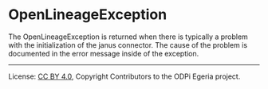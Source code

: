 <!-- SPDX-License-Identifier: CC-BY-4.0 -->
<!-- Copyright Contributors to the ODPi Egeria project. -->


# OpenLineageException

The OpenLineageException is returned when there is typically a problem with the initialization of the janus connector.
The cause of the problem is documented in the error message inside of the exception.

----
License: [CC BY 4.0](https://creativecommons.org/licenses/by/4.0/),
Copyright Contributors to the ODPi Egeria project.